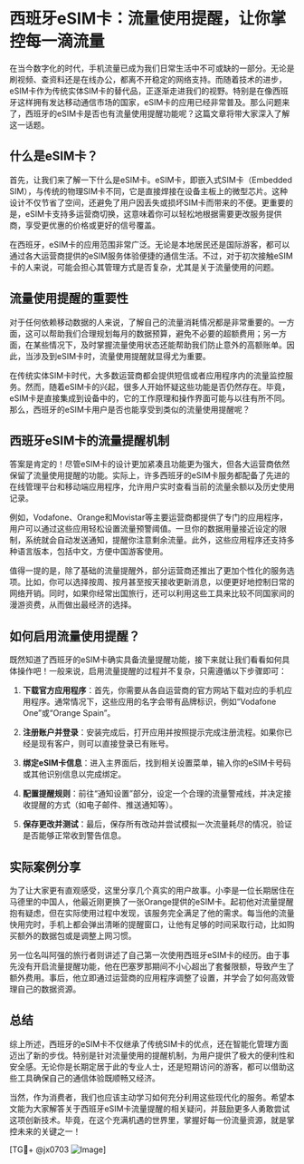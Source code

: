 # 西班牙eSIM卡：流量使用提醒，让你掌控每一滴流量

在当今数字化的时代，手机流量已成为我们日常生活中不可或缺的一部分。无论是刷视频、查资料还是在线办公，都离不开稳定的网络支持。而随着技术的进步，eSIM卡作为传统实体SIM卡的替代品，正逐渐走进我们的视野。特别是在像西班牙这样拥有发达移动通信市场的国家，eSIM卡的应用已经非常普及。那么问题来了，西班牙的eSIM卡是否也有流量使用提醒功能呢？这篇文章将带大家深入了解这一话题。

## 什么是eSIM卡？

首先，让我们来了解一下什么是eSIM卡。eSIM卡，即嵌入式SIM卡（Embedded SIM），与传统的物理SIM卡不同，它是直接焊接在设备主板上的微型芯片。这种设计不仅节省了空间，还避免了用户因丢失或损坏SIM卡而带来的不便。更重要的是，eSIM卡支持多运营商切换，这意味着你可以轻松地根据需要更改服务提供商，享受更优惠的价格或更好的信号覆盖。

在西班牙，eSIM卡的应用范围非常广泛。无论是本地居民还是国际游客，都可以通过各大运营商提供的eSIM服务体验便捷的通信生活。不过，对于初次接触eSIM卡的人来说，可能会担心其管理方式是否复杂，尤其是关于流量使用的问题。

## 流量使用提醒的重要性

对于任何依赖移动数据的人来说，了解自己的流量消耗情况都是非常重要的。一方面，这可以帮助我们合理规划每月的数据预算，避免不必要的超额费用；另一方面，在某些情况下，及时掌握流量使用状态还能帮助我们防止意外的高额账单。因此，当涉及到eSIM卡时，流量使用提醒就显得尤为重要。

在传统实体SIM卡时代，大多数运营商都会提供短信或者应用程序内的流量监控服务。然而，随着eSIM卡的兴起，很多人开始怀疑这些功能是否仍然存在。毕竟，eSIM卡是直接集成到设备中的，它的工作原理和操作界面可能与以往有所不同。那么，西班牙的eSIM卡用户是否也能享受到类似的流量使用提醒呢？

## 西班牙eSIM卡的流量提醒机制

答案是肯定的！尽管eSIM卡的设计更加紧凑且功能更为强大，但各大运营商依然保留了流量使用提醒的功能。实际上，许多西班牙的eSIM卡服务都配备了先进的在线管理平台和移动端应用程序，允许用户实时查看当前的流量余额以及历史使用记录。

例如，Vodafone、Orange和Movistar等主要运营商都提供了专门的应用程序，用户可以通过这些应用轻松设置流量预警阈值。一旦你的数据用量接近设定的限制，系统就会自动发送通知，提醒你注意剩余流量。此外，这些应用程序还支持多种语言版本，包括中文，方便中国游客使用。

值得一提的是，除了基础的流量提醒外，部分运营商还推出了更加个性化的服务选项。比如，你可以选择按周、按月甚至按天接收更新消息，以便更好地控制日常的网络开销。同时，如果你经常出国旅行，还可以利用这些工具来比较不同国家间的漫游资费，从而做出最经济的选择。

## 如何启用流量使用提醒？

既然知道了西班牙的eSIM卡确实具备流量提醒功能，接下来就让我们看看如何具体操作吧！一般来说，启用流量提醒的过程并不复杂，只需遵循以下步骤即可：

1. **下载官方应用程序**：首先，你需要从各自运营商的官方网站下载对应的手机应用程序。通常情况下，这些应用的名字会带有品牌标识，例如“Vodafone One”或“Orange Spain”。

2. **注册账户并登录**：安装完成后，打开应用并按照提示完成注册流程。如果你已经是现有客户，则可以直接登录已有账号。

3. **绑定eSIM卡信息**：进入主界面后，找到相关设置菜单，输入你的eSIM卡号码或其他识别信息以完成绑定。

4. **配置提醒规则**：前往“通知设置”部分，设定一个合理的流量警戒线，并决定接收提醒的方式（如电子邮件、推送通知等）。

5. **保存更改并测试**：最后，保存所有改动并尝试模拟一次流量耗尽的情况，验证是否能够正常收到警告信息。

## 实际案例分享

为了让大家更有直观感受，这里分享几个真实的用户故事。小李是一位长期居住在马德里的中国人，他最近刚更换了一张Orange提供的eSIM卡。起初他对流量提醒抱有疑虑，但在实际使用过程中发现，该服务完全满足了他的需求。每当他的流量快用完时，手机上都会弹出清晰的提醒窗口，让他有足够的时间采取行动，比如购买额外的数据包或是调整上网习惯。

另一位名叫阿强的旅行者则讲述了自己第一次使用西班牙eSIM卡的经历。由于事先没有开启流量提醒功能，他在巴塞罗那期间不小心超出了套餐限额，导致产生了额外费用。事后，他立即通过运营商的应用程序调整了设置，并学会了如何高效管理自己的数据资源。

## 总结

综上所述，西班牙的eSIM卡不仅继承了传统SIM卡的优点，还在智能化管理方面迈出了新的步伐。特别是针对流量使用的提醒机制，为用户提供了极大的便利性和安全感。无论你是长期定居于此的专业人士，还是短期访问的游客，都可以借助这些工具确保自己的通信体验既顺畅又经济。

当然，作为消费者，我们也应该主动学习如何充分利用这些现代化的服务。希望本文能为大家解答关于西班牙eSIM卡流量提醒的相关疑问，并鼓励更多人勇敢尝试这项创新技术。毕竟，在这个充满机遇的世界里，掌握好每一份流量资源，就是掌控未来的关键之一！

[TG💪+ @jx0703 ![Image](https://github.com/user-attachments/assets/dbca1d08-cadb-493c-b0ec-ad6f7a83f270)]